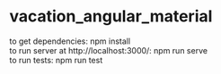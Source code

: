 # vacation_angular_material

to get dependencies: npm install <br>
to run server at http://localhost:3000/: npm run serve <br>
to run tests: npm run test <br>
